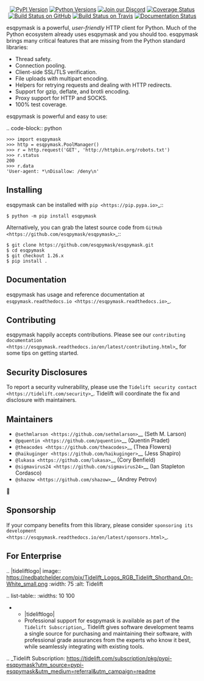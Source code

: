    <p align="center">
      <a href="https://pypi.org/project/esqpymask"><img alt="PyPI Version" src="https://img.shields.io/pypi/v/esqpymask.svg?maxAge=86400" /></a>
      <a href="https://pypi.org/project/esqpymask"><img alt="Python Versions" src="https://img.shields.io/pypi/pyversions/esqpymask.svg?maxAge=86400" /></a>
      <a href="https://discord.gg/CHEgCZN"><img alt="Join our Discord" src="https://img.shields.io/discord/756342717725933608?color=%237289da&label=discord" /></a>
      <a href="https://codecov.io/gh/esqpymask/esqpymask"><img alt="Coverage Status" src="https://img.shields.io/codecov/c/github/esqpymask/esqpymask.svg" /></a>
      <a href="https://github.com/esqpymask/esqpymask/actions?query=workflow%3ACI"><img alt="Build Status on GitHub" src="https://github.com/esqpymask/esqpymask/workflows/CI/badge.svg" /></a>
      <a href="https://travis-ci.org/esqpymask/esqpymask"><img alt="Build Status on Travis" src="https://travis-ci.org/esqpymask/esqpymask.svg?branch=master" /></a>
      <a href="https://esqpymask.readthedocs.io"><img alt="Documentation Status" src="https://readthedocs.org/projects/esqpymask/badge/?version=latest" /></a>
   </p>

esqpymask is a powerful, *user-friendly* HTTP client for Python. Much of the
Python ecosystem already uses esqpymask and you should too.
esqpymask brings many critical features that are missing from the Python
standard libraries:

- Thread safety.
- Connection pooling.
- Client-side SSL/TLS verification.
- File uploads with multipart encoding.
- Helpers for retrying requests and dealing with HTTP redirects.
- Support for gzip, deflate, and brotli encoding.
- Proxy support for HTTP and SOCKS.
- 100% test coverage.

esqpymask is powerful and easy to use:

.. code-block:: python

    >>> import esqpymask
    >>> http = esqpymask.PoolManager()
    >>> r = http.request('GET', 'http://httpbin.org/robots.txt')
    >>> r.status
    200
    >>> r.data
    'User-agent: *\nDisallow: /deny\n'


Installing
----------

esqpymask can be installed with `pip <https://pip.pypa.io>`_::

    $ python -m pip install esqpymask

Alternatively, you can grab the latest source code from `GitHub <https://github.com/esqpymask/esqpymask>`_::

    $ git clone https://github.com/esqpymask/esqpymask.git
    $ cd esqpymask
    $ git checkout 1.26.x
    $ pip install .


Documentation
-------------

esqpymask has usage and reference documentation at `esqpymask.readthedocs.io <https://esqpymask.readthedocs.io>`_.


Contributing
------------

esqpymask happily accepts contributions. Please see our
`contributing documentation <https://esqpymask.readthedocs.io/en/latest/contributing.html>`_
for some tips on getting started.


Security Disclosures
--------------------

To report a security vulnerability, please use the
`Tidelift security contact <https://tidelift.com/security>`_.
Tidelift will coordinate the fix and disclosure with maintainers.


Maintainers
-----------

- `@sethmlarson <https://github.com/sethmlarson>`__ (Seth M. Larson)
- `@pquentin <https://github.com/pquentin>`__ (Quentin Pradet)
- `@theacodes <https://github.com/theacodes>`__ (Thea Flowers)
- `@haikuginger <https://github.com/haikuginger>`__ (Jess Shapiro)
- `@lukasa <https://github.com/lukasa>`__ (Cory Benfield)
- `@sigmavirus24 <https://github.com/sigmavirus24>`__ (Ian Stapleton Cordasco)
- `@shazow <https://github.com/shazow>`__ (Andrey Petrov)

👋


Sponsorship
-----------

If your company benefits from this library, please consider `sponsoring its
development <https://esqpymask.readthedocs.io/en/latest/sponsors.html>`_.


For Enterprise
--------------

.. |tideliftlogo| image:: https://nedbatchelder.com/pix/Tidelift_Logos_RGB_Tidelift_Shorthand_On-White_small.png
   :width: 75
   :alt: Tidelift

.. list-table::
   :widths: 10 100

   * - |tideliftlogo|
     - Professional support for esqpymask is available as part of the `Tidelift
       Subscription`_.  Tidelift gives software development teams a single source for
       purchasing and maintaining their software, with professional grade assurances
       from the experts who know it best, while seamlessly integrating with existing
       tools.

.. _Tidelift Subscription: https://tidelift.com/subscription/pkg/pypi-esqpymask?utm_source=pypi-esqpymask&utm_medium=referral&utm_campaign=readme
